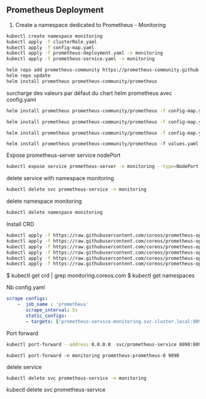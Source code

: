 ## Prometheus Deployment

1. Create a namespace dedicated to Prometheus - Monitoring
```bash
kubectl create namespace monitoring
kubectl apply -f clusterRole.yaml
kubectl apply -f config-map.yaml
kubectl apply -f prometheus-deployment.yaml -n monitoring
kubectl apply -f prometheus-service.yaml -n monitoring
```

```bash
helm repo add prometheus-community https://prometheus-community.github.io/helm-charts
helm repo update
helm install prometheus prometheus-community/prometheus
```

surcharge des valeurs par défaut du chart helm prometheus avec config.yaml
```bash
helm install prometheus prometheus-community/prometheus -f config-map.yaml -f clusterRole.yaml -f alertmanager-deployment.yaml -f alertmanager-service.yaml -n monitoring

helm install prometheus prometheus-community/prometheus -f config-map.yaml -f clusterRole.yaml -f alertmanager-deployment.yaml -f alertmanager-service.yaml -f prometheus-deployment.yaml  -f prometheus-service.yaml -n monitoring

helm install prometheus prometheus-community/prometheus -f config-map.yaml -f clusterRole.yaml -n monitoring
```

```
helm install prometheus prometheus-community/prometheus -f values.yaml
```

Expose prometheus-server service nodePort
```bash
kubectl expose service prometheus-server -n monitoring --type=NodePort --target-port=9090 --name=prometheus-server-ext
```

delete service with namespace monitoring
```bash
kubectl delete svc prometheus-service -n monitoring
```

delete namespace monitoring
```bash
kubectl delete namespace monitoring
```


Install CRD
```bash
kubectl apply -f https://raw.githubusercontent.com/coreos/prometheus-operator/master/example/prometheus-operator-crd/monitoring.coreos.com_alertmanagers.yaml
kubectl apply -f https://raw.githubusercontent.com/coreos/prometheus-operator/master/example/prometheus-operator-crd/monitoring.coreos.com_podmonitors.yaml
kubectl apply -f https://raw.githubusercontent.com/coreos/prometheus-operator/master/example/prometheus-operator-crd/monitoring.coreos.com_prometheuses.yaml
kubectl apply -f https://raw.githubusercontent.com/coreos/prometheus-operator/master/example/prometheus-operator-crd/monitoring.coreos.com_prometheusrules.yaml 
kubectl apply -f https://raw.githubusercontent.com/coreos/prometheus-operator/master/example/prometheus-operator-crd/monitoring.coreos.com_servicemonitors.yaml
kubectl apply -f https://raw.githubusercontent.com/coreos/prometheus-operator/master/example/prometheus-operator-crd/monitoring.coreos.com_thanosrulers.yaml
```


$ kubectl get crd | grep monitoring.coreos.com
$ kubectl get namespaces


Nb config.yaml
```yaml
scrape configs:
    -  job_name : 'prometheus'
       scrape_interval: 5s
       static_configs:
       - targets: ['prometheus-service.monitoring.svc.cluster.local:8090']
```

Port forward
```bash
kubectl port-forward --address 0.0.0.0  svc/prometheus-service 8090:8090 -n monitoring
```

```
kubectl port-forward -n monitoring prometheus-prometheus-0 9090
```

delele service
```bash
kubectl delete svc prometheus-service -n monitoring
```
kubectl delete svc prometheus-service 